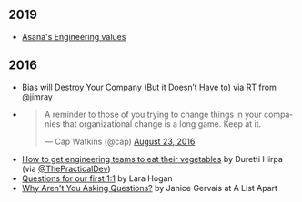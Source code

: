 ## 2019
* [Asana's Engineering values](https://blog.asana.com/2016/05/asana-engineering-values/)

## 2016
* [Bias will Destroy Your Company (But it Doesn’t Have to)](https://medium.com/@CODE2040/bias-will-destroy-your-company-but-it-doesnt-have-to-fcdebb542207#.a1qf8ds89) via [RT](https://twitter.com/CODE2040/status/766332258433105920) from @jimray
* <blockquote class="twitter-tweet" data-lang="en"><p lang="en" dir="ltr">A reminder to those of you trying to change things in your companies that organizational change is a long game. Keep at it.</p>&mdash; Cap Watkins (@cap) <a href="https://twitter.com/cap/status/768112823461228545">August 23, 2016</a></blockquote>
* [How to get engineering teams to eat their vegetables](https://medium.com/@duretti/how-to-get-engineering-teams-to-eat-their-vegetables-83e0f83af71a#.hlpowqlae) by Duretti Hirpa (via [@ThePracticalDev](https://twitter.com/ThePracticalDev/status/771363451642011652))
* [Questions for our first 1:1](http://larahogan.me/blog/first-one-on-one-questions/) by Lara Hogan
* [Why Aren't You Asking Questions?](http://alistapart.com/article/why-arent-you-asking-questions) by Janice Gervais at A List Apart 

